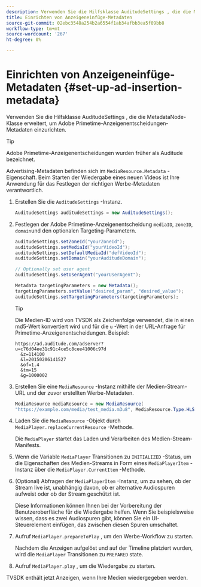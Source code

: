 ```yaml
---
description: Verwenden Sie die Hilfsklasse AuditudeSettings , die die MetadataNode-Klasse erweitert, um Adobe Primetime-Anzeigenentscheidungen-Metadaten einzurichten.
title: Einrichten von Anzeigeneinfüge-Metadaten
source-git-commit: 02ebc3548a254b2a6554f1ab34afbb3ea5f09bb8
workflow-type: tm+mt
source-wordcount: '267'
ht-degree: 0%

---
```


# Einrichten von Anzeigeneinfüge-Metadaten {#set-up-ad-insertion-metadata}

Verwenden Sie die Hilfsklasse AuditudeSettings , die die MetadataNode-Klasse erweitert, um Adobe Primetime-Anzeigenentscheidungen-Metadaten einzurichten.

>[!TIP]
>
>Adobe Primetime-Anzeigenentscheidungen wurden früher als Auditude bezeichnet.

Advertising-Metadaten befinden sich im `MediaResource.Metadata` -Eigenschaft. Beim Starten der Wiedergabe eines neuen Videos ist Ihre Anwendung für das Festlegen der richtigen Werbe-Metadaten verantwortlich.

1. Erstellen Sie die `AuditudeSettings` -Instanz.

   ```java
   AuditudeSettings auditudeSettings = new AuditudeSettings();
   ```

1. Festlegen der Adobe Primetime-Anzeigenentscheidung `mediaID`, `zoneID`, `domain`und den optionalen Targeting-Parametern.

   ```java
   auditudeSettings.setZoneId("yourZoneId"); 
   auditudeSettings.setMediaId("yourVideoId"); 
   auditudeSettings.setDefaultMediaId("defVideoId"); 
   auditudeSettings.setDomain("yourAuditudeDomain"); 
   
   // Optionally set user agent  
   auditudeSettings.setUserAgent("yourUserAgent"); 
   
   Metadata targetingParameters = new Metadata(); 
   targetingParameters.setValue("desired_param", "desired_value"); 
   auditudeSettings.setTargetingParameters(targetingParameters);
   ```

   >[!TIP]
   >
   >Die Medien-ID wird von TVSDK als Zeichenfolge verwendet, die in einen md5-Wert konvertiert wird und für die `u` -Wert in der URL-Anfrage für Primetime-Anzeigenentscheidungen. Beispiel:
   >
   >```
   >https://ad.auditude.com/adserver?
   >u=c76d04ee31c91c4ce5c8cee41006c97d
   >   &z=114100 
   >   &l=20150206141527 
   >   &of=1.4 
   >   &tm=15 
   >   &g=1000002
   >```

1. Erstellen Sie eine `MediaResource` -Instanz mithilfe der Medien-Stream-URL und der zuvor erstellten Werbe-Metadaten.

   ```java
   MediaResource mediaResource = new MediaResource( 
   "https://example.com/media/test_media.m3u8", MediaResource.Type.HLS, Metadata);
   ```

1. Laden Sie die `MediaResource` -Objekt durch `MediaPlayer.replaceCurrentResource` -Methode.

   Die `MediaPlayer` startet das Laden und Verarbeiten des Medien-Stream-Manifests.

1. Wenn die Variable `MediaPlayer` Transitionen zu `INITIALIZED` -Status, um die Eigenschaften des Medien-Streams in Form eines `MediaPlayerItem` -Instanz über die `MediaPlayer.CurrentItem` -Methode.
1. (Optional) Abfragen der `MediaPlayerItem` -Instanz, um zu sehen, ob der Stream live ist, unabhängig davon, ob er alternative Audiospuren aufweist oder ob der Stream geschützt ist.

   Diese Informationen können Ihnen bei der Vorbereitung der Benutzeroberfläche für die Wiedergabe helfen. Wenn Sie beispielsweise wissen, dass es zwei Audiospuren gibt, können Sie ein UI-Steuerelement einfügen, das zwischen diesen Spuren umschaltet.

1. Aufruf `MediaPlayer.prepareToPlay` , um den Werbe-Workflow zu starten.

   Nachdem die Anzeigen aufgelöst und auf der Timeline platziert wurden, wird die `MediaPlayer` Transitionen zu `PREPARED` state.
1. Aufruf `MediaPlayer.play` , um die Wiedergabe zu starten.

TVSDK enthält jetzt Anzeigen, wenn Ihre Medien wiedergegeben werden.

